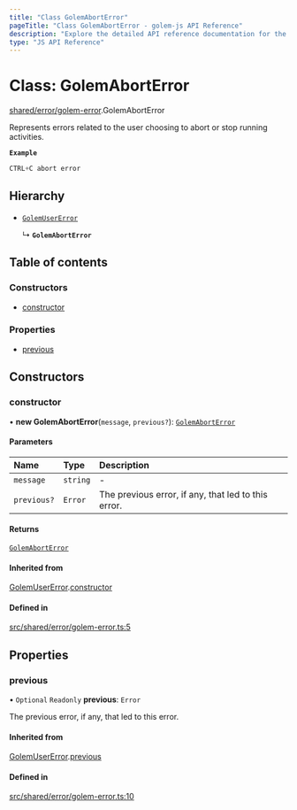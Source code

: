 ```yaml
---
title: "Class GolemAbortError"
pageTitle: "Class GolemAbortError - golem-js API Reference"
description: "Explore the detailed API reference documentation for the Class GolemAbortError within the golem-js SDK for the Golem Network."
type: "JS API Reference"
---
```

# Class: GolemAbortError

[shared/error/golem-error](../modules/shared_error_golem_error).GolemAbortError

Represents errors related to the user choosing to abort or stop running activities.

**`Example`**

```ts
CTRL+C abort error
```

## Hierarchy

- [`GolemUserError`](shared_error_golem_error.GolemUserError)

  ↳ **`GolemAbortError`**

## Table of contents

### Constructors

- [constructor](shared_error_golem_error.GolemAbortError#constructor)

### Properties

- [previous](shared_error_golem_error.GolemAbortError#previous)

## Constructors

### constructor

• **new GolemAbortError**(`message`, `previous?`): [`GolemAbortError`](shared_error_golem_error.GolemAbortError)

#### Parameters

| Name | Type | Description |
| :------ | :------ | :------ |
| `message` | `string` | - |
| `previous?` | `Error` | The previous error, if any, that led to this error. |

#### Returns

[`GolemAbortError`](shared_error_golem_error.GolemAbortError)

#### Inherited from

[GolemUserError](shared_error_golem_error.GolemUserError).[constructor](shared_error_golem_error.GolemUserError#constructor)

#### Defined in

[src/shared/error/golem-error.ts:5](https://github.com/golemfactory/golem-js/blob/ed1cf1df/src/shared/error/golem-error.ts#L5)

## Properties

### previous

• `Optional` `Readonly` **previous**: `Error`

The previous error, if any, that led to this error.

#### Inherited from

[GolemUserError](shared_error_golem_error.GolemUserError).[previous](shared_error_golem_error.GolemUserError#previous)

#### Defined in

[src/shared/error/golem-error.ts:10](https://github.com/golemfactory/golem-js/blob/ed1cf1df/src/shared/error/golem-error.ts#L10)
